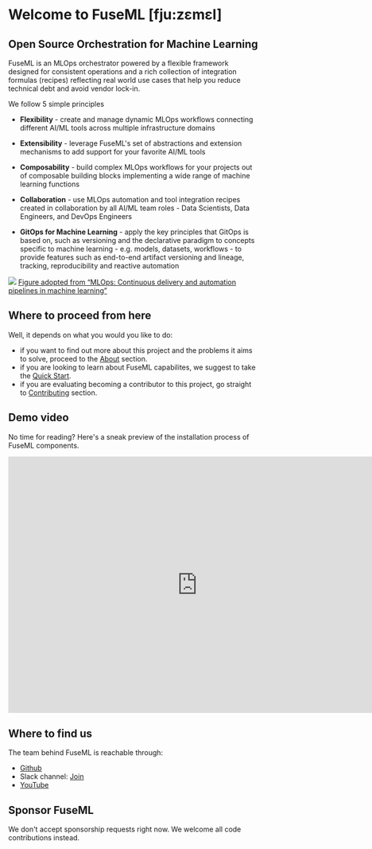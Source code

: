# Welcome to FuseML [fju:zɛmɛl]

## Open Source Orchestration for Machine Learning

FuseML is an MLOps orchestrator powered by a flexible framework designed for consistent operations and a rich collection of integration formulas (recipes) reflecting real world use cases that help you reduce technical debt and avoid vendor lock-in.

We follow 5 simple principles

- **Flexibility** - create and manage dynamic MLOps workflows connecting different AI/ML tools across multiple infrastructure domains

- **Extensibility** - leverage FuseML's set of abstractions and extension mechanisms to add support for your favorite AI/ML tools

- **Composability** - build complex MLOps workflows for your projects out of composable building blocks implementing a wide range of machine learning functions

- **Collaboration** - use MLOps automation and tool integration recipes created in collaboration by all AI/ML team roles - Data Scientists, Data Engineers, and DevOps Engineers

- **GitOps for Machine Learning** - apply the key principles that GitOps is based on, such as versioning and the declarative paradigm to concepts specific to machine learning - e.g. models, datasets, workflows - to provide features such as end-to-end artifact versioning and lineage, tracking, reproducibility and reactive automation

<img src="fuseml-mlops-anim-fade.gif" style="text-align:center;">
<a href="https://cloud.google.com/solutions/machine-learning/mlops-continuous-delivery-and-automation-pipelines-in-machine-learning#top_of_page">Figure adopted from “MLOps: Continuous delivery and automation pipelines in machine learning”</a>

## Where to proceed from here

Well, it depends on what you would you like to do:

- if you want to find out more about this project and the problems it aims to solve, proceed to the [About](about.md) section.
- if you are looking to learn about FuseML capabilites, we suggest to take the [Quick Start](quickstart.md).
- if you are evaluating becoming a contributor to this project, go straight to [Contributing](CONTRIBUTING.md) section.

## Demo video

No time for reading? Here's a sneak preview of the installation process of FuseML components.
<div class="video-wrapper">
<iframe width="760" height="515" src="https://www.youtube.com/embed/MAJhtJU8eCM?controls=0" title="FuseML Installation Experience" frameborder="0" allow="accelerometer; autoplay; clipboard-write; encrypted-media; gyroscope; picture-in-picture" allowfullscreen></iframe>
</div>

## Where to find us

The team behind FuseML is reachable through:

- [Github](https://github.com/fuseml)
- Slack channel: [Join](https://join.slack.com/t/fuseml/shared_invite/zt-rcs6kepe-rGrMzlj0hrRlalcahWzoWg)
- [YouTube](https://www.youtube.com/channel/UCQLoLTikJDDMXvywWd27FBg)

## Sponsor FuseML

We don't accept sponsorship requests right now. We welcome all code contributions instead.
